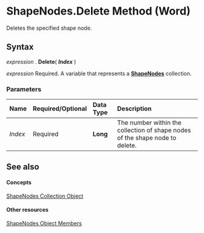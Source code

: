 
# ShapeNodes.Delete Method (Word)

Deletes the specified shape node.


## Syntax

 _expression_ . **Delete**( **_Index_** )

 _expression_ Required. A variable that represents a **[ShapeNodes](f2e13db2-102f-1a14-fd7a-d179f63e513e.md)** collection.


### Parameters



|**Name**|**Required/Optional**|**Data Type**|**Description**|
|:-----|:-----|:-----|:-----|
| _Index_|Required| **Long**|The number within the collection of shape nodes of the shape node to delete.|

## See also


#### Concepts


[ShapeNodes Collection Object](f2e13db2-102f-1a14-fd7a-d179f63e513e.md)
#### Other resources


[ShapeNodes Object Members](1c404c66-24ad-0e6d-2135-ebe5857bfb23.md)
